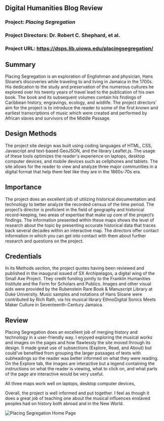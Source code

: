 ## Digital Humanities Blog Review

### **Project**: **_Placing Segregation_**

### Project Directors: Dr. Robert C. Shephard, et al.

### Project URL: https://dsps.lib.uiowa.edu/placingsegregation/

## Summary

Placing Segregation is an exploration of Englishman and physician, Hans Sloane’s discoveries while traveling to and living in Jamaica in the 1700s. His dedication to the study and preservation of the numerous cultures he explored over his twenty years of travel lead to the publication of his own book. The book and its subsequent volumes contain his findings of Caribbean history, engravings, ecology, and wildlife. The project directors’ aim for the project is to introduce the reader to some of the first known and earliest transcriptions of music which were created and performed by African slaves and survivors of the Middle Passage.

## Design Methods

The project site design was built using coding languages of HTML, CSS, Javascript and text-based GeoJSON, and the library Leaflet.js. The usage of these tools optimizes the reader's experience on laptops, desktop computer devices, and mobile devices such as cellphones and tablets. The site allows for the reader to view and analyze three major communities in a digital format that help them feel like they are in the 1860s-70s era.

## Importance

The project does an excellent job of utilizing historical documentation and technology to better analyze the recorded census of the time period. The project’s director is proficient in the field of geography and historical record-keeping, two areas of expertise that make up core of the project’s findings. The information presented within these maps shows the level of research about the topic by presenting accurate historical data that traces back several decades within an interactive map. The directors offer contact information in which you can get into contact with them about further research and questions on the project.

## Credentials

In its Methods section, the project quotes having been reviewed and published in the inaugural issued of SX Archipelagos, a digital wing of the Small Axe Project. They credit funding jointly to the Franklin Humanities Institute and the Form for Scholars and Publics. Images and other visual aids were provided by the Rubenstein Rare Book & Manuscript Library at Duke University. Music samples and notations of Hans Sloane were contributed by Rich Rath, via his musical library EthnoDigital Sonics Meets Maker Culture in Seventeenth-Century Jamaica.

## Review

Placing Segregation does an excellent job of merging history and technology in a user-friendly way. I enjoyed exploring the musical works and images on the pages and how flawlessly the site moved through its design. It made great use of subsections (Explore, Read, and About) but could’ve benefited from grouping the larger passages of texts with subheadings so the reader was better informed on what they were reading. On the Explore tab, the images are interactive but a legend containing the instructions on what the reader is viewing, what to click on, and what parts of the page are interactive would be very useful.

All three maps work well on laptops, desktop computer devices, 

Overall, the project is well informed and put together. I feel as though it does a great job of teaching one about the musical influences enslaved peoples had on history both abroad and in the New World.

![Placing Segregation Home Page](https://bryan-atanacio.github.io/bryan-atanacio-CNU/_images/Home.jpg)
